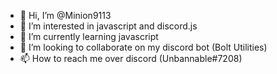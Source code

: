 - 👋 Hi, I’m @Minion9113
- 👀 I’m interested in javascript and discord.js
- 🌱 I’m currently learning javascript 
- 💞️ I’m looking to collaborate on my discord bot (Bolt Utilities)
- 📫 How to reach me over discord (Unbannable#7208)

<!---
Minion9113/Minion9113 is a ✨ special ✨ repository because its `README.md` (this file) appears on your GitHub profile.
You can click the Preview link to take a look at your changes.
--->
